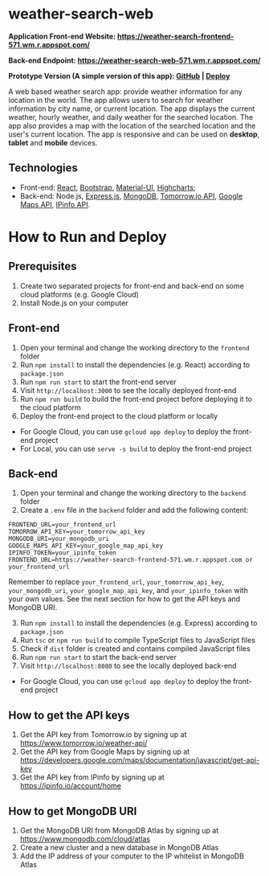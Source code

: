 # weather-search-web
**Application Front-end Website: https://weather-search-frontend-571.wm.r.appspot.com/**

**Back-end Endpoint: https://weather-search-web-571.wm.r.appspot.com/**

**Prototype Version (A simple version of this app): [GitHub](https://github.com/felix-wang-0307/simple-weather-search) | [Deploy](https://hypnotic-maker-435700-v2.wl.r.appspot.com/index.html)**

A web based weather search app: provide weather information for any location in the world. The app allows users to search for weather information by city name, or current location. The app displays the current weather, hourly weather, and daily weather for the searched location. The app also provides a map with the location of the searched location and the user's current location. The app is responsive and can be used on **desktop**, **tablet** and **mobile** devices.

## Technologies
- Front-end: [React](https://react.dev/), [Bootstrap](https://getbootstrap.com/), [Material-UI](https://material-ui.com/), [Highcharts](https://www.highcharts.com/);
- Back-end: Node.js, [Express.js](https://expressjs.com/), [MongoDB](https://www.mongodb.com/), [Tomorrow.io API](https://www.tomorrow.io/), [Google Maps API](https://developers.google.com/maps/documentation/javascript/overview), [IPinfo API](https://ipinfo.io/).

# How to Run and Deploy
## Prerequisites
1. Create two separated projects for front-end and back-end on some cloud platforms (e.g. Google Cloud)
2. Install Node.js on your computer

## Front-end
1. Open your terminal and change the working directory to the `frontend` folder
2. Run `npm install` to install the dependencies (e.g. React) according to `package.json`
3. Run `npm run start` to start the front-end server
4. Visit `http://localhost:3000` to see the locally deployed front-end
5. Run `npm run build` to build the front-end project before deploying it to the cloud platform
6. Deploy the front-end project to the cloud platform or locally
- For Google Cloud, you can use `gcloud app deploy` to deploy the front-end project
- For Local, you can use `serve -s build` to deploy the front-end project

## Back-end
1. Open your terminal and change the working directory to the `backend` folder
2. Create a `.env` file in the `backend` folder and add the following content:
```
FRONTEND_URL=your_frontend_url
TOMORROW_API_KEY=your_tomorrow_api_key
MONGODB_URI=your_mongodb_uri
GOOGLE_MAPS_API_KEY=your_google_map_api_key
IPINFO_TOKEN=your_ipinfo_token
FRONTEND_URL=https://weather-search-frontend-571.wm.r.appspot.com or your_frontend_url
```

Remember to replace `your_frontend_url`, `your_tomorrow_api_key`, `your_mongodb_uri`, `your_google_map_api_key`, and `your_ipinfo_token` with your own values. See the next section for how to get the API keys and MongoDB URI.

3. Run `npm install` to install the dependencies (e.g. Express) according to `package.json`
4. Run `tsc` or `npm run build` to compile TypeScript files to JavaScript files
5. Check if `dist` folder is created and contains compiled JavaScript files
6. Run `npm run start` to start the back-end server
7. Visit `http://localhost:8080` to see the locally deployed back-end
- For Google Cloud, you can use `gcloud app deploy` to deploy the front-end project

## How to get the API keys
1. Get the API key from Tomorrow.io by signing up at https://www.tomorrow.io/weather-api/
2. Get the API key from Google Maps by signing up at https://developers.google.com/maps/documentation/javascript/get-api-key
3. Get the API key from IPinfo by signing up at https://ipinfo.io/account/home

## How to get MongoDB URI
1. Get the MongoDB URI from MongoDB Atlas by signing up at https://www.mongodb.com/cloud/atlas
2. Create a new cluster and a new database in MongoDB Atlas
3. Add the IP address of your computer to the IP whitelist in MongoDB Atlas



